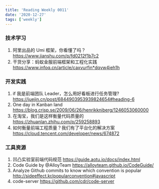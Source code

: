 ```yaml
---
title: 'Reading Weekly 0011'
date: '2020-12-27'
tags: ['weekly']
---
```


### 技术学习

1. 阿里出品的 Umi 框架，你看懂了吗？ https://www.jianshu.com/p/fd0212f1b7c2
2. 干货分享：蚂蚁金服前端框架和工程化实践 https://www.infoq.cn/article/caxvurfin*dqvw4ieh1h

### 开发实践

1. if 我是前端团队 Leader，怎么用好看板进行任务管理? https://juejin.cn/post/6844903953939824654#heading-6
2. One day in Kanban land https://blog.crisp.se/2009/06/26/henrikkniberg/1246053060000
3. 在淘宝，我们是这样衡量代码质量的 https://zhuanlan.zhihu.com/p/259258893
4. 如何衡量前端工程质量？我们有了平台化的解决方案 https://cloud.tencent.com/developer/news/674872

### 工具资源

1. 凹凸实验室前端代码规范 https://guide.aotu.io/docs/index.html
2. Code Guide by @AlloyTeam https://alloyteam.github.io/CodeGuide/
3. Analyze Github commits to know which convention is popular http://sideeffect.kr/popularconvention#javascript
4. code-server https://github.com/cdr/code-server
